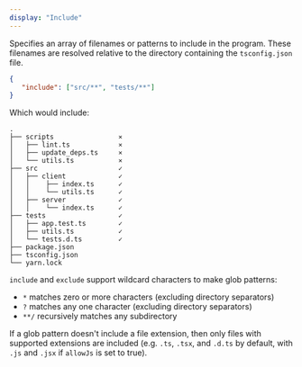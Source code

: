 ```yaml
---
display: "Include"
---
```


Specifies an array of filenames or patterns to include in the program.
These filenames are resolved relative to the directory containing the `tsconfig.json` file.

```json
{
   "include": ["src/**", "tests/**"]
}
```
Which would include:

<!-- TODO: #135
```diff
  .
- ├── scripts
- │   ├── lint.ts
- │   ├── update_deps.ts
- │   └── utils.ts
+ ├── src
+ │   ├── client
+ │   │    ├── index.ts
+ │   │    └── utils.ts
+ │   ├── server
+ │   │    └── index.ts
+ ├── tests
+ │   ├── app.test.ts
+ │   ├── utils.ts
+ │   └── tests.d.ts
- ├── package.json
- ├── tsconfig.json
- └── yarn.lock
``` -->

```
.
├── scripts                ⨯       
│   ├── lint.ts            ⨯           
│   ├── update_deps.ts     ⨯                  
│   └── utils.ts           ⨯            
├── src                    ✓ 
│   ├── client             ✓        
│   │    ├── index.ts      ✓               
│   │    └── utils.ts      ✓               
│   ├── server             ✓        
│   │    └── index.ts      ✓               
├── tests                  ✓   
│   ├── app.test.ts        ✓             
│   ├── utils.ts           ✓          
│   └── tests.d.ts         ✓            
├── package.json                      
├── tsconfig.json                      
└── yarn.lock                      
```


`include` and `exclude` support wildcard characters to make glob patterns:
 - `*` matches zero or more characters (excluding directory separators)
 - `?` matches any one character (excluding directory separators)
 - `**/` recursively matches any subdirectory

If a glob pattern doesn't include a file extension, then only files with supported extensions are included (e.g. `.ts`, `.tsx`, and `.d.ts` by default, with `.js` and `.jsx` if `allowJs` is set to true).
